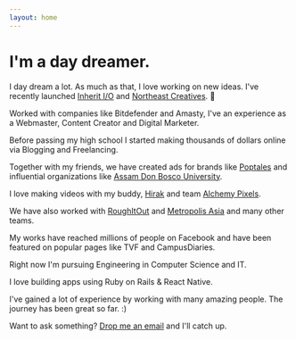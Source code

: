 ```yaml
---
layout: home
---
```

# I'm a day dreamer.

I day dream a lot. As much as that, I love working on new ideas. I've recently launched [Inherit I/O](http://inheritio.com) and [Northeast Creatives](http://northeastcreatives.com). 🚀

Worked with companies like Bitdefender and Amasty, I've an experience as a Webmaster, Content Creator and Digital Marketer.

Before passing my high school I started making thousands of dollars online via Blogging and Freelancing.

Together with my friends, we have created ads for brands like [Poptales](https://www.youtube.com/watch?v=z3c3GyQJVpk) and influential organizations like [Assam Don Bosco University](https://www.youtube.com/watch?v=x2In8M57bdY).

I love making videos with my buddy, [Hirak](http://facebook.com/Hirakjsarma/) and team [Alchemy Pixels](https://www.instagram.com/alchemypixels/).

We have also worked with [RoughItOut](https://www.instagram.com/roughitout/) and [Metropolis Asia](https://www.instagram.com/metropolisasia/) and many other teams.

My works have reached millions of people on Facebook and have been featured on popular pages like TVF and CampusDiaries.

Right now I'm pursuing Engineering in Computer Science and IT.

I love building apps using Ruby on Rails & React Native. 

I've gained a lot of experience by working with many amazing people. The journey has been great so far. :)

Want to ask something? [Drop me an email](mailto:skyhitblog@icloud.com) and I'll catch up.
